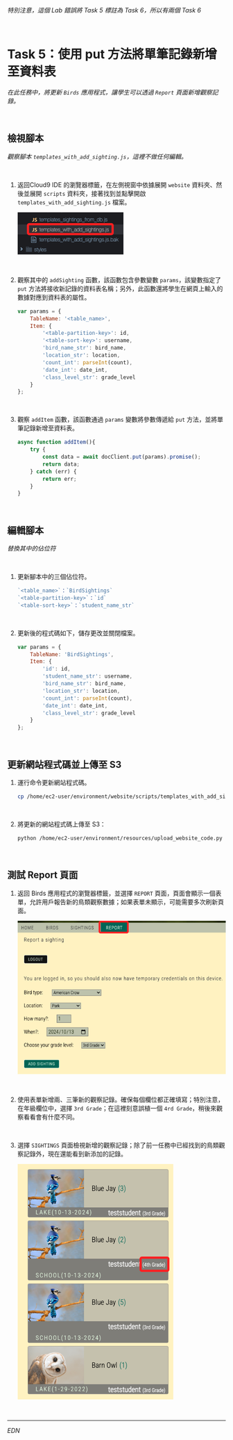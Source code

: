 _特別注意，這個 Lab 錯誤將 Task 5 標註為 Task 6，所以有兩個 Task 6_

<br>

# Task 5：使用 put 方法將單筆記錄新增至資料表

_在此任務中，將更新 `Birds` 應用程式，讓學生可以透過 `Report` 頁面新增觀察記錄。_

<br>

## 檢視腳本

_觀察腳本 `templates_with_add_sighting.js`，這裡不做任何編輯。_

<br>

1. 返回Cloud9 IDE 的瀏覽器標籤，在左側視窗中依據展開 `website` 資料夾、然後並展開 `scripts` 資料夾，接著找到並點擊開啟 `templates_with_add_sighting.js` 檔案。

    ![](images/img_43.png)

<br>

2. 觀察其中的 `addSighting` 函數，該函數包含參數變數 `params`，該變數指定了 `put` 方法將接收新記錄的資料表名稱；另外，此函數還將學生在網頁上輸入的數據對應到資料表的屬性。

    ```javascript
    var params = {
        TableName: '<table_name>',
        Item: {
            '<table-partition-key>': id,
            '<table-sort-key>': username,
            'bird_name_str': bird_name,
            'location_str': location,
            'count_int': parseInt(count),
            'date_int': date_int,
            'class_level_str': grade_level
        }
    };
    ```

<br>

3. 觀察 `addItem` 函數，該函數通過 `params` 變數將參數傳遞給 `put` 方法，並將單筆記錄新增至資料表。

    ```javascript
    async function addItem(){
        try {
            const data = await docClient.put(params).promise();
            return data;
        } catch (err) {
            return err;
        }
    }
    ```

<br>

## 編輯腳本

_替換其中的佔位符_

<br>

1. 更新腳本中的三個佔位符。

    ```javascript
    `<table_name>`：`BirdSightings`
    `<table-partition-key>`：`id`
    `<table-sort-key>`：`student_name_str`
    ```

<br>

2. 更新後的程式碼如下，儲存更改並關閉檔案。

    ```javascript
    var params = {
        TableName: 'BirdSightings',
        Item: {
            'id': id,
            'student_name_str': username,
            'bird_name_str': bird_name,
            'location_str': location,
            'count_int': parseInt(count),
            'date_int': date_int,
            'class_level_str': grade_level
        }
    };
    ```

<br>

## 更新網站程式碼並上傳至 S3

1. 運行命令更新網站程式碼。

    ```bash
    cp /home/ec2-user/environment/website/scripts/templates_with_add_sightings.js /home/ec2-user/environment/website/scripts/templates.js
    ```

<br>

2. 將更新的網站程式碼上傳至 S3：

    ```bash
    python /home/ec2-user/environment/resources/upload_website_code.py
    ```

<br>

## 測試 Report 頁面

1. 返回 Birds 應用程式的瀏覽器標籤，並選擇 `REPORT` 頁面，頁面會顯示一個表單，允許用戶報告新的鳥類觀察數據；如果表單未顯示，可能需要多次刷新頁面。

    ![](images/img_44.png)

<br>

2. 使用表單新增兩、三筆新的觀察記錄。確保每個欄位都正確填寫；特別注意，在年級欄位中，選擇 `3rd Grade`；在這裡刻意誤植一個 `4rd Grade`，稍後來觀察看看會有什麼不同。

<br>

3. 選擇 `SIGHTINGS` 頁面檢視新增的觀察記錄；除了前一任務中已經找到的鳥類觀察記錄外，現在還能看到新添加的記錄。

    ![](images/img_45.png)

<br>

___

_EDN_
